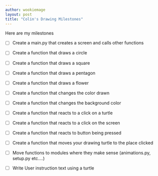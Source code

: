 ```yaml
---
author: wookiemage
layout: post
title: "Colin's Drawing Milestones"
---
```


Here are my milestones
 
 - [ ] Create a main.py that creates a screen and calls other functions

  - [ ] Create a function that draws a circle

  - [ ] Create a function that draws a square

  - [ ] Create a function that draws a pentagon

  - [ ] Create a function that draws a flower

  - [ ] Create a function that changes the color drawn

  - [ ] Create a function that changes the background color

  - [ ] Create a function that reacts to a click on a turtle

  - [ ] Create a function that reacts to a click on the screen

  - [ ] Create a function that reacts to button being pressed

  - [ ] Create a function that moves your drawing turtle to the place clicked

  - [ ] Move functions to modules where they make sense (animations.py, setup.py etc....)

  - [ ] Write User instruction text using a turtle
